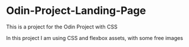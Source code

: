 # Odin-Project-Landing-Page
This is a project for the Odin Project with CSS 

In this project I am using CSS and flexbox assets, with some free images
